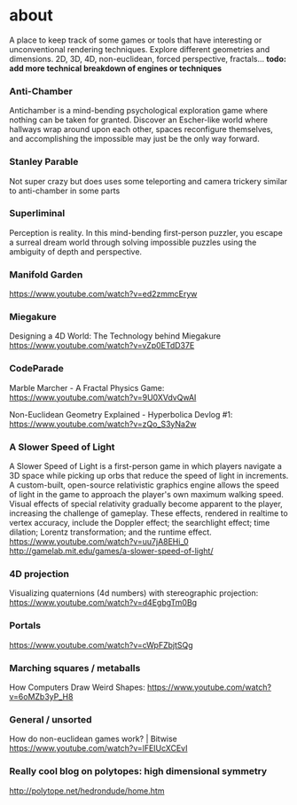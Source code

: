 # about
A place to keep track of some games or tools that have interesting or unconventional rendering techniques.
Explore different geometries and dimensions. 2D, 3D, 4D, non-euclidean, forced perspective, fractals...
**todo: add more technical breakdown of engines or techniques**


### Anti-Chamber
Antichamber is a mind-bending psychological exploration game where nothing can be taken for granted. Discover an Escher-like world where hallways wrap around upon each other, spaces reconfigure themselves, and accomplishing the impossible may just be the only way forward.



### Stanley Parable
Not super crazy but does uses some teleporting and camera trickery similar to anti-chamber in some parts



### Superliminal
Perception is reality. In this mind-bending first-person puzzler, you escape a surreal dream world through solving impossible puzzles using the ambiguity of depth and perspective.


### Manifold Garden
https://www.youtube.com/watch?v=ed2zmmcEryw


### Miegakure 
Designing a 4D World: The Technology behind Miegakure 
https://www.youtube.com/watch?v=vZp0ETdD37E



### CodeParade
Marble Marcher - A Fractal Physics Game: https://www.youtube.com/watch?v=9U0XVdvQwAI

Non-Euclidean Geometry Explained - Hyperbolica Devlog #1: https://www.youtube.com/watch?v=zQo_S3yNa2w



### A Slower Speed of Light
A Slower Speed of Light is a first-person game in which players navigate a 3D space while picking up orbs that reduce the speed of light in increments. A custom-built, open-source relativistic graphics engine allows the speed of light in the game to approach the player's own maximum walking speed. Visual effects of special relativity gradually become apparent to the player, increasing the challenge of gameplay. These effects, rendered in realtime to vertex accuracy, include the Doppler effect; the searchlight effect; time dilation; Lorentz transformation; and the runtime effect.
https://www.youtube.com/watch?v=uu7jA8EHi_0
http://gamelab.mit.edu/games/a-slower-speed-of-light/



### 4D projection
Visualizing quaternions (4d numbers) with stereographic projection: 
https://www.youtube.com/watch?v=d4EgbgTm0Bg



### Portals
https://www.youtube.com/watch?v=cWpFZbjtSQg



### Marching squares / metaballs
How Computers Draw Weird Shapes: 
https://www.youtube.com/watch?v=6oMZb3yP_H8



### General / unsorted
How do non-euclidean games work? | Bitwise
https://www.youtube.com/watch?v=lFEIUcXCEvI



### Really cool blog on polytopes: high dimensional symmetry
http://polytope.net/hedrondude/home.htm

